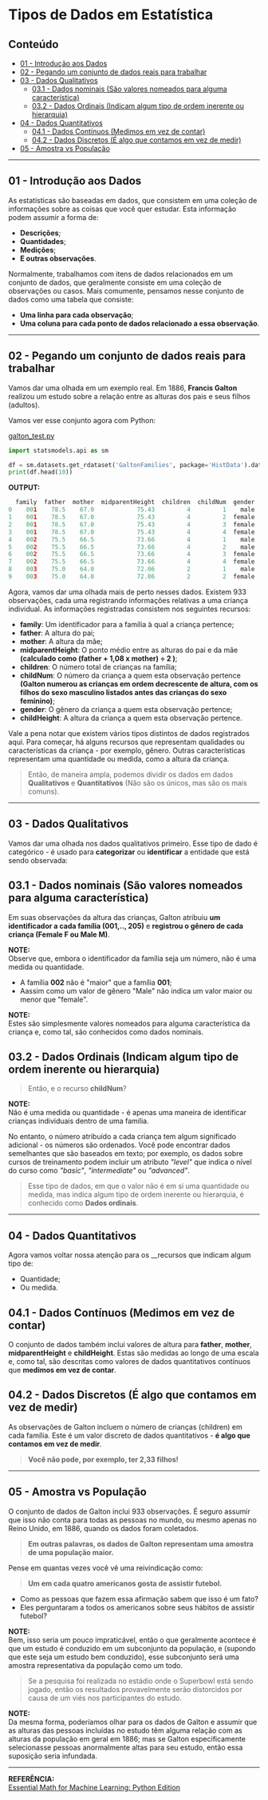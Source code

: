 # Tipos de Dados em Estatística

## Conteúdo

 - [01 - Introdução aos Dados](#01)
 - [02 - Pegando um conjunto de dados reais para trabalhar](#02)
 - [03 - Dados Qualitativos](#03)
   - [03.1 - Dados nominais (São valores nomeados para alguma característica)](#03-1)
   - [03.2 - Dados Ordinais (Indicam algum tipo de ordem inerente ou hierarquia)](#03-2)
 - [04 - Dados Quantitativos](#04)
   - [04.1 -  Dados Contínuos (Medimos em vez de contar)](#04-1)
   - [04.2 - Dados Discretos (É algo que contamos em vez de medir)](#04-2)
 - [05 - Amostra vs População](#05)

---

<div id='01'></div>

## 01 - Introdução aos Dados

As estatísticas são baseadas em dados, que consistem em uma coleção de informações sobre as coisas que você quer estudar. Esta informação podem assumir a forma de:

 - __Descrições__;
 - __Quantidades__;
 - __Medições__;
 - __E outras observações__.

Normalmente, trabalhamos com itens de dados relacionados em um conjunto de dados, que geralmente consiste em uma coleção de observações ou casos. Mais comumente, pensamos nesse conjunto de dados como uma tabela que consiste:

 - __Uma linha para cada observação__;
 - __Uma coluna para cada ponto de dados relacionado a essa observação__.

---

<div id="02"></div>

## 02 - Pegando um conjunto de dados reais para trabalhar

Vamos dar uma olhada em um exemplo real. Em 1886, **Francis Galton** realizou um estudo sobre a relação entre as alturas dos pais e seus filhos (adultos).

Vamos ver esse conjunto agora com Python:

[galton_test.py](src/galton_test.py)
```python
import statsmodels.api as sm

df = sm.datasets.get_rdataset('GaltonFamilies', package='HistData').data
print(df.head(10))
```

**OUTPUT:**  
```python
  family  father  mother  midparentHeight  children  childNum  gender  childHeight
0    001    78.5    67.0            75.43         4         1    male         73.2
1    001    78.5    67.0            75.43         4         2  female         69.2
2    001    78.5    67.0            75.43         4         3  female         69.0
3    001    78.5    67.0            75.43         4         4  female         69.0
4    002    75.5    66.5            73.66         4         1    male         73.5
5    002    75.5    66.5            73.66         4         2    male         72.5
6    002    75.5    66.5            73.66         4         3  female         65.5
7    002    75.5    66.5            73.66         4         4  female         65.5
8    003    75.0    64.0            72.06         2         1    male         71.0
9    003    75.0    64.0            72.06         2         2  female         68.0
```

Agora, vamos dar uma olhada mais de perto nesses dados. Existem 933 observações, cada uma registrando informações relativas a uma criança individual. As informações registradas consistem nos seguintes recursos:

 - **family**: Um identificador para a família à qual a criança pertence;
 - **father**: A altura do pai;
 - **mother**: A altura da mãe;
 - **midparentHeight**: O ponto médio entre as alturas do pai e da mãe __(calculado como (father + 1,08 x mother) ÷ 2 )__;
 - **children**: O número total de crianças na família;
 - **childNum**: O número da criança a quem esta observação pertence __(Galton numerou as crianças em ordem decrescente de altura, com os filhos do sexo masculino listados antes das crianças do sexo feminino)__;
 - **gender**: O gênero da criança a quem esta observação pertence;
 - **childHeight**: A altura da criança a quem esta observação pertence.

Vale a pena notar que existem vários tipos distintos de dados registrados aqui. Para começar, há alguns recursos que representam qualidades ou características da criança - por exemplo, gênero. Outras características representam uma quantidade ou medida, como a altura da criança.

> Então, de maneira ampla, podemos dividir os dados em dados __Qualitativos__ e __Quantitativos__ (Não são os únicos, mas são os mais comuns).

---

<di id="03"></div>

## 03 - Dados Qualitativos

Vamos dar uma olhada nos dados qualitativos primeiro. Esse tipo de dado é categórico - é usado para __categorizar__ ou __identificar__ a entidade que está sendo observada:

<div id="03-1"></div>

## 03.1 - Dados nominais (São valores nomeados para alguma característica)

Em suas observações da altura das crianças, Galton atribuiu **um identificador a cada família (001,.., 205)** e **registrou o gênero de cada criança (Female F ou Male M)**.

**NOTE:**  
Observe que, embora o identificador da família seja um número, não é uma medida ou quantidade.

 - A família **002** não é "maior" que a família **001**;
 - Aassim como um valor de gênero "Male" não indica um valor maior ou menor que "female".

**NOTE:**  
Estes são simplesmente valores nomeados para alguma característica da criança e, como tal, são conhecidos como dados nominais.  

<div id="03-2"></div>

## 03.2 - Dados Ordinais (Indicam algum tipo de ordem inerente ou hierarquia)

> Então, e o recurso **childNum**?

**NOTE:**  
Não é uma medida ou quantidade - é apenas uma maneira de identificar crianças individuais dentro de uma família.

No entanto, o número atribuído a cada criança tem algum significado adicional - os números são ordenados. Você pode encontrar dados semelhantes que são baseados em texto; por exemplo, os dados sobre cursos de treinamento podem incluir um atributo *"level"* que indica o nível do curso como *"basic"*, *"intermediate"* ou *"advanced"*.

> Esse tipo de dados, em que o valor não é em si uma quantidade ou medida, mas indica algum tipo de ordem inerente ou hierarquia, é conhecido como **Dados ordinais**.

---

<div id="04"></div>

## 04 - Dados Quantitativos

Agora vamos voltar nossa atenção para os __recursos que indicam algum tipo de:

 - Quantidade;
 - Ou medida.

<div id="04-1"></div>

## 04.1 -  Dados Contínuos (Medimos em vez de contar)

O conjunto de dados também inclui valores de altura para **father**, **mother**, **midparentHeight** e **childHeight**. Estas são medidas ao longo de uma escala e, como tal, são descritas como valores de dados quantitativos contínuos que __medimos em vez de contar__.

<div id="04-2"></div>

## 04.2 - Dados Discretos (É algo que contamos em vez de medir)

As observações de Galton incluem o número de crianças (children) em cada família. Este é um valor discreto de dados quantitativos - __é algo que contamos em vez de medir__.

> **Você não pode, por exemplo, ter 2,33 filhos!**

---

<div id='05'></div>

## 05 - Amostra vs População

O conjunto de dados de Galton inclui 933 observações. É seguro assumir que isso não conta para todas as pessoas no mundo, ou mesmo apenas no Reino Unido, em 1886, quando os dados foram coletados.

> **Em outras palavras, os dados de Galton representam uma amostra de uma população maior.**

Pense em quantas vezes você vê uma reivindicação como:

> **Um em cada quatro americanos gosta de assistir futebol.**

 - Como as pessoas que fazem essa afirmação sabem que isso é um fato?
 - Eles perguntaram a todos os americanos sobre seus hábitos de assistir futebol?

**NOTE:**  
Bem, isso seria um pouco impraticável, então o que geralmente acontece é que um estudo é conduzido em um subconjunto da população, e (supondo que este seja um estudo bem conduzido), esse subconjunto será uma amostra representativa da população como um todo.

> Se a pesquisa foi realizada no estádio onde o Superbowl está sendo jogado, então os resultados provavelmente serão distorcidos por causa de um viés nos participantes do estudo.

**NOTE:**  
Da mesma forma, poderíamos olhar para os dados de Galton e assumir que as alturas das pessoas incluídas no estudo têm alguma relação com as alturas da população em geral em 1886; mas se Galton especificamente selecionasse pessoas anormalmente altas para seu estudo, então essa suposição seria infundada.

---

**REFERÊNCIA:**  
[Essential Math for Machine Learning: Python Edition](https://learning.edx.org/course/course-v1:Microsoft+DAT256x+2T2018/home)  
